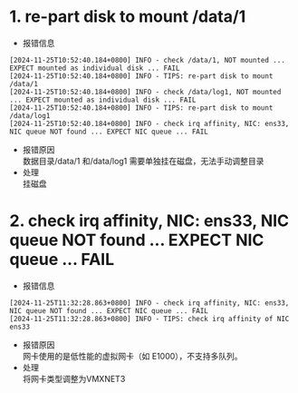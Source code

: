 # 1. re-part disk to mount /data/1
- 报错信息
```
[2024-11-25T10:52:40.184+0800] INFO - check /data/1, NOT mounted ... EXPECT mounted as individual disk ... FAIL
[2024-11-25T10:52:40.184+0800] INFO - TIPS: re-part disk to mount /data/1
[2024-11-25T10:52:40.184+0800] INFO - check /data/log1, NOT mounted ... EXPECT mounted as individual disk ... FAIL
[2024-11-25T10:52:40.184+0800] INFO - TIPS: re-part disk to mount /data/log1
[2024-11-25T10:52:40.184+0800] INFO - check irq affinity, NIC: ens33, NIC queue NOT found ... EXPECT NIC queue ... FAIL
```
- 报错原因    
  数据目录/data/1 和/data/log1 需要单独挂在磁盘，无法手动调整目录
- 处理     
  挂磁盘

# 2. check irq affinity, NIC: ens33, NIC queue NOT found ... EXPECT NIC queue ... FAIL
- 报错信息
```
[2024-11-25T11:32:28.863+0800] INFO - check irq affinity, NIC: ens33, NIC queue NOT found ... EXPECT NIC queue ... FAIL
[2024-11-25T11:32:28.863+0800] INFO - TIPS: check irq affinity of NIC ens33
```
- 报错原因      
  网卡使用的是低性能的虚拟网卡（如 E1000），不支持多队列。
- 处理       
  将网卡类型调整为VMXNET3
